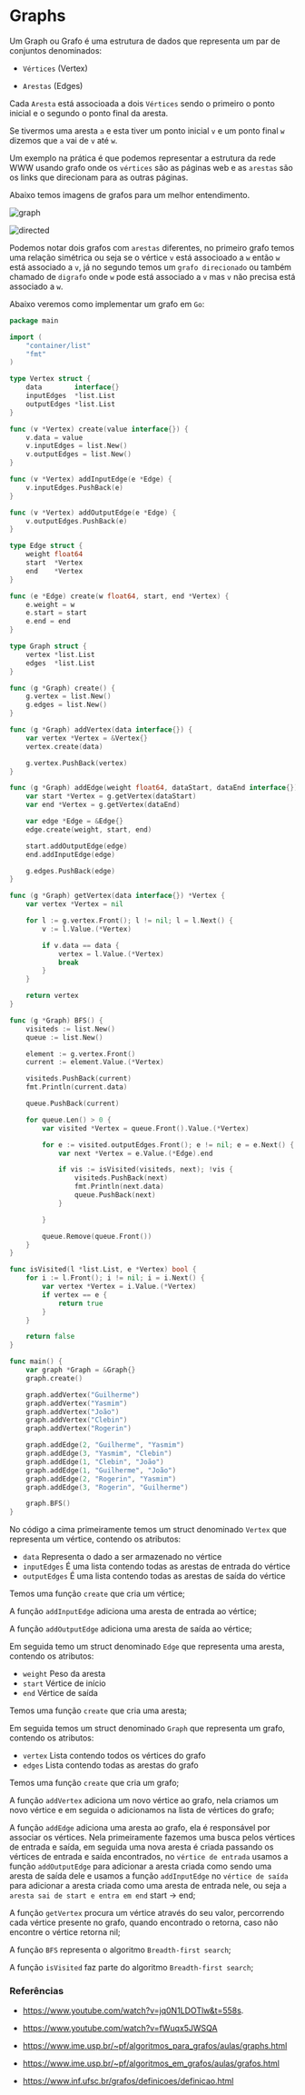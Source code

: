 # Graphs

Um Graph ou Grafo é uma estrutura de dados que representa um par de conjuntos denominados:

- `Vértices` (Vertex)

- `Arestas` (Edges)

Cada `Aresta` está associoada a dois `Vértices` sendo o primeiro o ponto inicial e o segundo o ponto final da aresta.

Se tivermos uma aresta `a` e esta tiver um ponto inicial `v` e um ponto final `w` dizemos que `a` vai de `v` até `w`.

Um exemplo na prática é que podemos representar a estrutura da rede WWW usando grafo onde os `vértices` são as páginas web e as `arestas` são os links que direcionam para as outras páginas. 

Abaixo temos imagens de grafos para um melhor entendimento.

![graph](https://user-images.githubusercontent.com/48635609/102935498-08912080-4485-11eb-9629-8f4bdeb6c93a.png)

![directed](https://user-images.githubusercontent.com/48635609/102935479-fd3df500-4484-11eb-9f17-7cca43e72749.png)

Podemos notar dois grafos com `arestas` diferentes, no primeiro grafo temos uma relação simétrica ou seja se o vértice `v` está associoado a `w` então `w` está associado a `v`, já no segundo temos um `grafo direcionado` ou também chamado de `digrafo` onde `w` pode está associado a `v` mas `v` não precisa está associado a `w`. 

Abaixo veremos como implementar um grafo em `Go`:

```Go
package main

import (
	"container/list"
	"fmt"
)

type Vertex struct {
	data        interface{}
	inputEdges  *list.List
	outputEdges *list.List
}

func (v *Vertex) create(value interface{}) {
	v.data = value
	v.inputEdges = list.New()
	v.outputEdges = list.New()
}

func (v *Vertex) addInputEdge(e *Edge) {
	v.inputEdges.PushBack(e)
}

func (v *Vertex) addOutputEdge(e *Edge) {
	v.outputEdges.PushBack(e)
}

type Edge struct {
	weight float64
	start  *Vertex
	end    *Vertex
}

func (e *Edge) create(w float64, start, end *Vertex) {
	e.weight = w
	e.start = start
	e.end = end
}

type Graph struct {
	vertex *list.List
	edges  *list.List
}

func (g *Graph) create() {
	g.vertex = list.New()
	g.edges = list.New()
}

func (g *Graph) addVertex(data interface{}) {
	var vertex *Vertex = &Vertex{}
	vertex.create(data)

	g.vertex.PushBack(vertex)
}

func (g *Graph) addEdge(weight float64, dataStart, dataEnd interface{}) {
	var start *Vertex = g.getVertex(dataStart)
	var end *Vertex = g.getVertex(dataEnd)

	var edge *Edge = &Edge{}
	edge.create(weight, start, end)

	start.addOutputEdge(edge)
	end.addInputEdge(edge)

	g.edges.PushBack(edge)
}

func (g *Graph) getVertex(data interface{}) *Vertex {
	var vertex *Vertex = nil

	for l := g.vertex.Front(); l != nil; l = l.Next() {
		v := l.Value.(*Vertex)

		if v.data == data {
			vertex = l.Value.(*Vertex)
			break
		}
	}

	return vertex
}

func (g *Graph) BFS() {
	visiteds := list.New()
	queue := list.New()

	element := g.vertex.Front()
	current := element.Value.(*Vertex)

	visiteds.PushBack(current)
	fmt.Println(current.data)

	queue.PushBack(current)

	for queue.Len() > 0 {
		var visited *Vertex = queue.Front().Value.(*Vertex)

		for e := visited.outputEdges.Front(); e != nil; e = e.Next() {
			var next *Vertex = e.Value.(*Edge).end

			if vis := isVisited(visiteds, next); !vis {
				visiteds.PushBack(next)
				fmt.Println(next.data)
				queue.PushBack(next)
			}

		}

		queue.Remove(queue.Front())
	}
}

func isVisited(l *list.List, e *Vertex) bool {
	for i := l.Front(); i != nil; i = i.Next() {
		var vertex *Vertex = i.Value.(*Vertex)
		if vertex == e {
			return true
		}
	}

	return false
}

func main() {
	var graph *Graph = &Graph{}
	graph.create()

	graph.addVertex("Guilherme")
	graph.addVertex("Yasmim")
	graph.addVertex("João")
	graph.addVertex("Clebin")
	graph.addVertex("Rogerin")

	graph.addEdge(2, "Guilherme", "Yasmim")
	graph.addEdge(3, "Yasmim", "Clebin")
	graph.addEdge(1, "Clebin", "João")
	graph.addEdge(1, "Guilherme", "João")
	graph.addEdge(2, "Rogerin", "Yasmim")
	graph.addEdge(3, "Rogerin", "Guilherme")

	graph.BFS()
}
```

No código a cima primeiramente temos um struct denominado `Vertex` que representa um vértice, contendo os atributos:

- `data` Representa o dado a ser armazenado no vértice
- `inputEdges` É uma lista contendo todas as arestas de entrada do vértice
- `outputEdges` É uma lista contendo todas as arestas de saída do vértice

Temos uma função `create` que cria um vértice;

A função `addInputEdge` adiciona uma aresta de entrada ao vértice;

A função `addOutputEdge` adiciona uma aresta de saída ao vértice;

Em seguida temo um struct denominado `Edge` que representa uma aresta, contendo os atributos:

- `weight` Peso da aresta
- `start` Vértice de início
- `end` Vértice de saída

Temos uma função `create` que cria uma aresta;

Em seguida temos um struct denominado `Graph` que representa um grafo, contendo os atributos:

- `vertex` Lista contendo todos os vértices do grafo
- `edges` Lista contendo todas as arestas do grafo

Temos uma função `create` que cria um grafo;

A função `addVertex` adiciona um novo vértice ao grafo, nela criamos um novo vértice e em seguida o adicionamos na lista de vértices do grafo;

A função `addEdge` adiciona uma aresta ao grafo, ela é responsável por associar os vértices. Nela primeiramente fazemos uma busca pelos vértices de entrada e saída, em seguida uma nova aresta é criada passando os vértices de entrada e saída encontrados, no `vértice de entrada` usamos a função `addOutputEdge` para adicionar a aresta criada como sendo uma aresta de saída dele e usamos a função `addInputEdge` no `vértice de saída` para adicionar a aresta criada como uma aresta de entrada nele, ou seja `a aresta sai de start e entra em end` start -> end;

A função `getVertex` procura um vértice através do seu valor, percorrendo cada vértice presente no grafo, quando encontrado o retorna, caso não encontre o vértice retorna nil;

A função `BFS` representa o algoritmo `Breadth-first search`;

A função `isVisited` faz parte do algoritmo `Breadth-first search`;

### Referências

- https://www.youtube.com/watch?v=jq0N1LDOTlw&t=558s.

- https://www.youtube.com/watch?v=fWuqx5JWSQA

- https://www.ime.usp.br/~pf/algoritmos_para_grafos/aulas/graphs.html

- https://www.ime.usp.br/~pf/algoritmos_em_grafos/aulas/grafos.html

- https://www.inf.ufsc.br/grafos/definicoes/definicao.html
